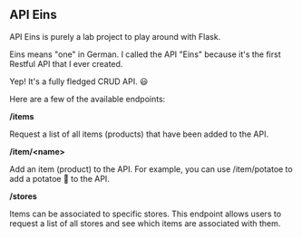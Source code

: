 ## API Eins

API Eins is purely a lab project to play around with Flask.

Eins means "one" in German. I called the API "Eins" because it's the first Restful API that I ever created.

Yep! It's a fully fledged CRUD API. 😃

Here are a few of the available endpoints:

**/items**

Request a list of all items (products) that have been added to the API.

**/item/\<name\>**

Add an item (product) to the API. For example, you can use /item/potatoe to add a potatoe 🥔 to the API.

**/stores**

Items can be associated to specific stores. This endpoint allows users to request a list of all stores and see which items are associated with them.
